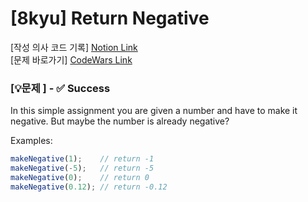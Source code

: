 # [8kyu] Return Negative

[작성 의사 코드 기록] [Notion Link](https://mammoth-syrup-d21.notion.site/8kyu-Return-Negative-1c28b15bc85b80108590ce3ae981fa8b?pvs=4)
<br/>
[문제 바로가기] [CodeWars Link](https://www.codewars.com/kata/55685cd7ad70877c23000102)


### [💡문제 ] - ✅ Success

In this simple assignment you are given a number and have to make it negative. But maybe the number is already negative?

Examples:
``` js
makeNegative(1);    // return -1
makeNegative(-5);   // return -5
makeNegative(0);    // return 0
makeNegative(0.12); // return -0.12
```

